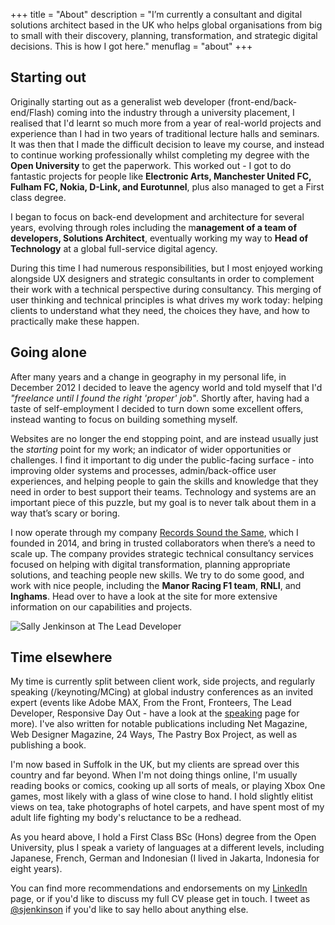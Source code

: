 +++
title       = "About"
description = "I’m currently a consultant and digital solutions architect based in the UK who helps global organisations from big to small with their discovery, planning, transformation, and strategic digital decisions. This is how I got here."
menuflag    = "about"
+++

## Starting out

Originally starting out as a generalist web developer (front-end/back-end/Flash) coming into the industry through a university placement, I realised that I'd learnt so much more from a year of real-world projects and experience than I had in two years of traditional lecture halls and seminars. It was then that I made the difficult decision to leave my course, and instead to continue working professionally whilst completing my degree with the **Open University** to get the paperwork. This worked out - I got to do fantastic projects for people like **Electronic Arts, Manchester United FC, Fulham FC, Nokia, D-Link, and Eurotunnel**, plus also managed to get a First class degree.

I began to focus on back-end development and architecture for several years, evolving through roles including the m**anagement of a team of developers, Solutions Architect**, eventually working my way to **Head of Technology** at a global full-service digital agency.

During this time I had numerous responsibilities, but I most enjoyed working alongside UX designers and strategic consultants in order to complement their work with a technical perspective during consultancy. This merging of user thinking and technical principles is what drives my work today: helping clients to understand what they need, the choices they have, and how to practically make these happen.

## Going alone

After many years and a change in geography in my personal life, in December 2012 I decided to leave the agency world and told myself that I'd _"freelance until I found the right 'proper' job"_. Shortly after, having had a taste of self-employment I decided to turn down some excellent offers, instead wanting to focus on building something myself.

Websites are no longer the end stopping point, and are instead usually just the _starting_ point for my work; an indicator of wider opportunities or challenges. I find it important to dig under the public-facing surface - into improving older systems and processes, admin/back-office user experiences, and helping people to gain the skills and knowledge that they need in order to best support their teams. Technology and systems are an important piece of this puzzle, but my goal is to never talk about them in a way that’s scary or boring.

I now operate through my company [Records Sound the Same](http://recordssoundthesame.com), which I founded in 2014, and bring in trusted collaborators when there’s a need to scale up. The company provides strategic technical consultancy services focused on helping with digital transformation, planning appropriate solutions, and teaching people new skills. We try to do some good, and work with nice people, including the **Manor Racing F1 team**, **RNLI**, and **Inghams**. Head over to have a look at the site for more extensive information on our capabilities and projects.

![Sally Jenkinson at The Lead Developer](/img/promo-sj3.jpg)

## Time elsewhere

My time is currently split between client work, side projects, and regularly speaking (/keynoting/MCing) at global industry conferences as an invited expert (events like Adobe MAX, From the Front, Fronteers, The Lead Developer, Responsive Day Out - have a look at the <a href="/speaking/">speaking</a> page for more). I've also written for notable publications including Net Magazine, Web Designer Magazine, 24 Ways, The Pastry Box Project, as well as publishing a book.

I'm now based in Suffolk in the UK, but my clients are spread over this country and far beyond. When I'm not doing things online, I'm usually reading books or comics, cooking up all sorts of meals, or playing Xbox One games, most likely with a glass of wine close to hand. I hold slightly elitist views on tea, take photographs of hotel carpets, and have spent most of my adult life fighting my body's reluctance to be a redhead.

As you heard above, I hold a First Class BSc (Hons) degree from the Open University, plus I speak a variety of languages at a different levels, including Japanese, French, German and Indonesian (I lived in Jakarta, Indonesia for eight years).

You can find more recommendations and endorsements on my [LinkedIn](https://www.linkedin.com/in/sallyjenkinson/) page, or if you'd like to discuss my full CV please get in touch. I tweet as [@sjenkinson](https://twitter.com/sjenkinson) if you'd like to say hello about anything else.
